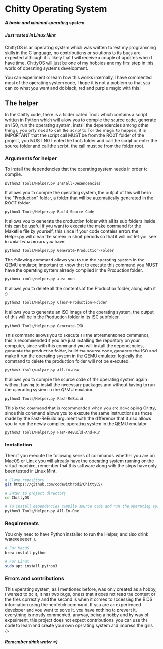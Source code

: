 # Chitty Operating System
##### A basic and minimal operating system
##### Just tested in Linux Mint
ChittyOS is an operating system which was written to test my programming skills in the C language, no contributions or solutions to its bugs are expected although it is likely that I will receive a couple of updates when I have time, ChittyOS will just be one of my hobbies and my first step in this world of operating systems development.

You can experiment or learn how this works internally, I have commented most of the operating system code, I hope it is not a problem so that you can do what you want and do black, red and purple magic with this!

## The helper
In the Chitty code, there is a folder called Tools which contains a script written in Python which will allow you to compile the source code, generate an ISO, run the operating system, install the dependencies among other things, you only need to call the script to For the magic to happen, it is IMPORTANT that the script call MUST be from the ROOT folder of the project, you MUST NOT enter the tools folder and call the script or enter the source folder and call the script, the call must be from the folder root.

### Arguments for helper
To install the dependencies that the operating system needs in order to compile.
```bash
python3 Tools/Helper.py Install-Dependencies
```
It allows you to compile the operating system, the output of this will be in the "Production" folder, a folder that will be automatically generated in the ROOT folder.
```bash
python3 Tools/Helper.py Build-Source-Code
```
It allows you to generate the production folder with all its sub folders inside, this can be useful if you want to execute the make command for the Makefile file by yourself, this since if your code contains errors the Helper.py will clean the screen in short periods so that it will not let you see in detail what errors you have.
```bash
python3 Tools/Helper.py Generate-Production-Folder
```
The following command allows you to run the operating system in the QEMU emulator, important to know that to execute this command you MUST have the operating system already compiled in the Production folder.
```bash
python3 Tools/Helper.py Just-Run
```
It allows you to delete all the contents of the Production folder, along with it :)
```bash
python3 Tools/Helper.py Clear-Production-Folder
```
It allows you to generate an ISO image of the operating system, the output of this will be in the Production folder in its ISO subfolder.
```bash
python3 Tools/Helper.py Generate-ISO
```
This command allows you to execute all the aforementioned commands, this is recommended if you are just installing the repository on your computer, since with this command you will install the dependencies, generate the production folder, build the source code, generate the ISO and make it run the operating system in the QEMU emulator, logically the command to delete the production folder will not be executed.
```bash
python3 Tools/Helper.py All-In-One
```
It allows you to compile the source code of the operating system again without having to install the necessary packages and without having to run the operating system in the QEMU emulator.
```bash
python3 Tools/Helper.py Fast-ReBuild
```
This is the command that is recommended when you are developing Chitty, since this command allows you to execute the same instructions as those made by the Fast-ReBuild argument with the difference that it also allows you to run the newly compiled operating system in the QEMU emulator.
```bash
python3 Tools/Helper.py Fast-ReBuild-And-Run
```

### Installation
Then if you execute the following series of commands, whether you are on MacOS or Linux you will already have the operating system running on the virtual machine, remember that this software along with the steps have only been tested in Linux Mint.
```bash
# Clone repository
git https://github.com/codewithrodi/ChittyOS/

# Enter to project directory
cd ChittyOS

# To install dependencies compile source code and run the operating system.
python3 Tools/Helper.py All-In-One
```
### Requirements
You only need to have Python installed to run the Helper, and also drink wateeeeeeer :).

```bash
# For MacOS
brew install python

# For Linux
sudo apt install python3
```
### Errors and contributions
This operating system, as I mentioned before, was only created as a hobby, I wanted to do it, it has two bugs, one is that it does not read the content of the files correctly and the second is when it comes to accessing the BIOS information using the neofetch command, If you are an experienced developer and you want to solve it, you have nothing to prevent it, everything is mostly commented, anyway, being a hobby and by way of experiment, this project does not expect contributions, you can use the code to learn and create your own operating system and impress the girls :).

##### Remember drink water =)
